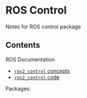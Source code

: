 # ROS Control
Notes for ROS control package
## Contents
ROS Documentation
- [`ros2_control` concepts](ROS2_control_concepts.md)
- [`ros2_control` code]()

Packages: